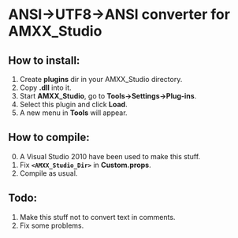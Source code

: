 ANSI->UTF8->ANSI converter for AMXX_Studio
=================================
How to install:
------------------------
1. Create **plugins** dir in your AMXX_Studio directory.
2. Copy **.dll** into it.
3. Start **AMXX_Studio**, go to **Tools->Settings->Plug-ins**.
4. Select this plugin and click **Load**.
5. A new menu in **Tools** will appear.

How to compile:
------------------------
0. A Visual Studio 2010 have been used to make this stuff.
1. Fix **`<AMXX_Studio_Dir>`** in **Custom.props**.
2. Compile as usual.

Todo:
------------------------
1. Make this stuff not to convert text in comments.
2. Fix some problems.
